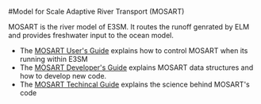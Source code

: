#Model for Scale Adaptive River Transport (MOSART)

MOSART is the river model of E3SM. It routes the runoff genrated by ELM and provides freshwater input to the ocean model.

* The [MOSART User's Guide](user-guide/index.md) explains how to control MOSART when its running within E3SM
* The [MOSART Developer's Guide](dev-guide/index.md) explains MOSART data structures and how to develop new code.
* The [MOSART Techincal Guide](tech-guide/index.md) explains the science behind MOSART's code
